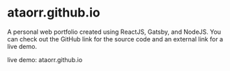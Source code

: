 # ataorr.github.io

A personal web portfolio created using ReactJS, Gatsby, and NodeJS. You can check out the GitHub link for the source code and an external link for a live demo.

live demo: ataorr.github.io
